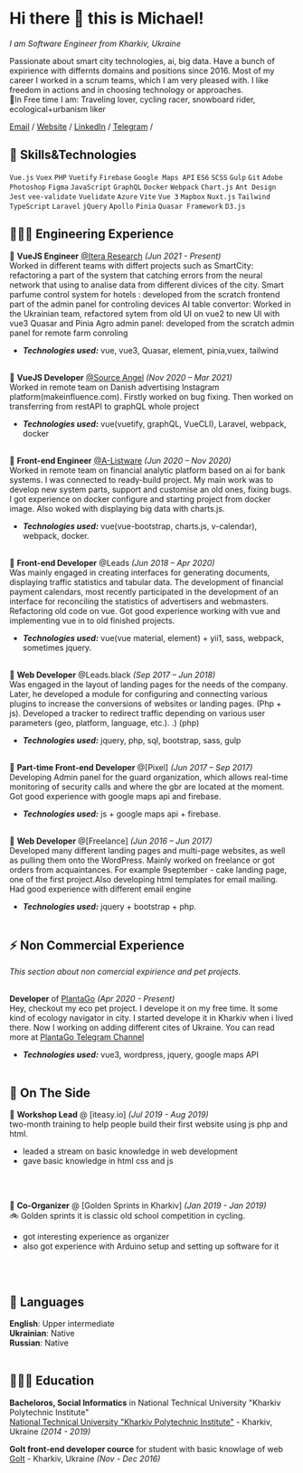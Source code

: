# Hi there 👋 this is Michael!

_I am Software Engineer from Kharkiv, Ukraine_ <br>

 Passionate about smart city technologies, ai, big data. Have a bunch of expirience with differnts domains and positions since 2016. Most of my career I worked in a scrum teams, which I am very pleased with. I like freedom in actions and in choosing technology or approaches.<br>
:ocean:In Free time I am: Traveling lover, cycling racer, snowboard rider, ecological+urbanism liker

[Email](mailto:okidoki9710@gmail.com) / [Website](https://plantago.com.ua/) / [LinkedIn](https://www.linkedin.com/in/michael-kuzmin/) / [Telegram](https://t.me/chainlinexxx) / 

## :muscle: Skills&Technologies
`Vue.js` `Vuex` `PHP` `Vuetify` `Firebase` `Google Maps API` `ES6` `SCSS` `Gulp` `Git` `Adobe Photoshop` `Figma` `JavaScript` `GraphQL` `Docker` `Webpack` `Chart.js` `Ant Design` `Jest` `vee-validate` `Vuelidate` `Azure` `Vite` `Vue 3` `Mapbox` `Nuxt.js` `Tailwind` `TypeScript` `Laravel` `jQuery` `Apollo` `Pinia` `Quasar Framework` `D3.js`

## 👩🏼‍💻 Engineering Experience

:paperclip: **VueJS Engineer** [@Itera Research](https://www.linkedin.com/company/itera-research/mycompany/) _(Jun 2021 - Present)_ <br>
  Worked in different teams with differt projects such as
SmartCity: refactoring a part of the system that catching errors from the neural network that using to analise data from different divices of the city.
Smart parfume control system for hotels : developed from the scratch frontend part of the admin panel for controling devices
AI table convertor: Worked in the Ukrainian team, refactored sytem from old UI on vue2 to new UI with vue3 Quasar and Pinia
Agro admin panel: developed from the scratch admin panel for remote farm conroling
  - **_Technologies used:_** vue, vue3, Quasar, element, pinia,vuex, tailwind
<br><br>

:paperclip: **VueJS Developer** [@Source Angel](https://www.linkedin.com/company/sourceangel/) _(Nov 2020 – Mar 2021)_ <br>
  Worked in remote team on Danish advertising Instagram platform(makeinfluence.com). Firstly worked on bug fixing. Then worked on transferring from restAPI to graphQL whole project
  - **_Technologies used:_** vue(vuetify, graphQL, VueCLI), Laravel, webpack, docker
<br><br>

:paperclip: **Front-end Engineer** [@A-Listware](https://www.linkedin.com/company/a-listware/) _(Jun 2020 – Nov 2020)_ <br>
Worked in remote team on financial analytic platform based on ai for bank systems. I was connected to ready-build project. My main work was to develop new system parts, support and customise an old ones, fixing bugs. I got experience on docker configure and starting project from docker image. Also woked with displaying big data with charts.js.
  - **_Technologies used:_** vue(vue-bootstrap, charts.js, v-calendar), webpack, docker.
<br><br>

:paperclip: **Front-end Developer** @Leads _(Jun 2018 – Apr 2020)_ <br>
Was mainly engaged in creating interfaces for generating documents, displaying traffic statistics and tabular data. The development of financial payment calendars, most recently participated in the development of an interface for reconciling the statistics of advertisers and webmasters. Refactoring old code on vue. Got good experience working with vue and implementing vue in to old finished projects.
  - **_Technologies used:_** vue(vue material, element) + yii1, sass, webpack, sometimes jquery.
    <br><br>

:paperclip: **Web Developer** @Leads.black _(Sep 2017 – Jun 2018)_ <br>
Was engaged in the layout of landing pages for the needs of the company. Later, he developed a module for configuring and connecting various plugins to increase the conversions of websites or landing pages. (Php + js). Developed a tracker to redirect traffic depending on various user parameters (geo, platform, language, etc.). .) (php)
  - **_Technologies used:_** jquery, php, sql, bootstrap, sass, gulp
  <br><br>

:paperclip: **Part-time Front-end Developer** @[Pixel] _(Jun 2017 – Sep 2017)_ <br>
Developing Admin panel for the guard organization, which allows real-time monitoring of security calls and where the gbr are located at the moment. Got good experience with google maps api and firebase.
  - **_Technologies used:_** js + google maps api + firebase.
    <br><br>

:paperclip: **Web Developer** @[Freelance] _(Jun 2016 – Jun 2017)_ <br>
Developed many different landing pages and multi-page websites, as well as pulling them onto the WordPress. Mainly worked on freelance or got orders from acquaintances. For example 9september - cake landing page, one of the first project.Also developing html templates for email mailing. Had good experience with different email engine
  - **_Technologies used:_** jquery +  bootstrap + php.
    <br><br>
    
## :zap: Non Commercial Experience

_This section about non comercial expirience and pet projects._
<br><br>

**Developer** of [PlantaGo](https://www.plantago.com.ua/) _(Apr 2020 - Present)_ <br>
Hey, checkout my eco pet project. I develope it on my free time.
It some kind of ecology navigator in city. I started develope it in Kharkiv when i lived there. Now I working on adding different cites of Ukraine.
You can read more at [PlantaGo Telegram Channel](https://t.me/plantago_ua) 
  - **_Technologies used:_** vue3, wordpress, jquery, google maps API
<br><br>


## 📌 On The Side

:paperclip: **Workshop Lead** @ [iteasy.io] _(Jul 2019 - Aug 2019)_ <br>
two-month training to help people build their first website using js php and html.
  - leaded a stream on basic knowledge in web development
  - gave basic knowledge in html css and js

  <br><br>

:paperclip: **Co-Organizer** @ [Golden Sprints in Kharkiv] _(Jan 2019 - Jan 2019)_<br>
:bike: Golden sprints it is classic old school competition in cycling. 
  - got interesting experience as organizer 
  - also got experience with Arduino setup and setting up software for it

  <br><br>
  

## 💬 Languages

**English**: Upper intermediate <br>
**Ukrainian**: Native <br>
**Russian**: Native
<br><br>

## 👩🏼‍🎓 Education

**Bacheloros, Social Informatics** in National Technical University "Kharkiv Polytechnic Institute"<br>
[National Technical University "Kharkiv Polytechnic Institute"](https://www.kpi.kharkov.ua/eng/) - Kharkiv, Ukraine _(2014 - 2019)_

**GoIt front-end developer cource** for student with basic knowlage of web<br>
[GoIt](https://goit.ua/) - Kharkiv, Ukraine _(Nov - Dec 2016)_